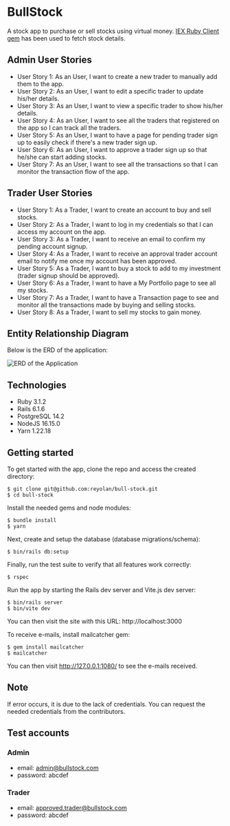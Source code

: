 # BullStock

A stock app to purchase or sell stocks using virtual money. [IEX Ruby Client gem](https://github.com/dblock/iex-ruby-client) has been used to fetch stock details.

## Admin User Stories

- User Story 1: As an User, I want to create a new trader to manually add them to the app.
- User Story 2: As an User, I want to edit a specific trader to update his/her details.
- User Story 3: As an User, I want to view a specific trader to show his/her details.
- User Story 4: As an User, I want to see all the traders that registered on the app so I can track all the traders.
- User Story 5: As an User, I want to have a page for pending trader sign up to easily check if there's a new trader sign up.
- User Story 6: As an User, I want to approve a trader sign up so that he/she can start adding stocks.
- User Story 7: As an User, I want to see all the transactions so that I can monitor the transaction flow of the app.

## Trader User Stories

- User Story 1: As a Trader, I want to create an account to buy and sell stocks.
- User Story 2: As a Trader, I want to log in my credentials so that I can access my account on the app.
- User Story 3: As a Trader, I want to receive an email to confirm my pending account signup.
- User Story 4: As a Trader, I want to receive an approval trader account email to notify me once my account has been approved.
- User Story 5: As a Trader, I want to buy a stock to add to my investment (trader signup should be approved).
- User Story 6: As a Trader, I want to have a My Portfolio page to see all my stocks.
- User Story 7: As a Trader, I want to have a Transaction page to see and monitor all the transactions made by buying and selling stocks.
- User Story 8: As a Trader, I want to sell my stocks to gain money.

## Entity Relationship Diagram

Below is the ERD of the application:

![ERD of the Application](https://drive.google.com/uc?export=view&id=1Ra0peW1qrMXcw9mnObFneHGBocm6h3ki)

## Technologies

- Ruby 3.1.2
- Rails 6.1.6
- PostgreSQL 14.2
- NodeJS 16.15.0
- Yarn 1.22.18

## Getting started

To get started with the app, clone the repo and access the created directory:

```
$ git clone git@github.com:reyolan/bull-stock.git
$ cd bull-stock
```

Install the needed gems and node modules:

```
$ bundle install
$ yarn
```

Next, create and setup the database (database migrations/schema):

```
$ bin/rails db:setup
```

Finally, run the test suite to verify that all features work correctly:

```
$ rspec
```

Run the app by starting the Rails dev server and Vite.js dev server:

```
$ bin/rails server
$ bin/vite dev
```

You can then visit the site with this URL: http://localhost:3000

To receive e-mails, install mailcatcher gem:

```
$ gem install mailcatcher
$ mailcatcher
```

You can then visit http://127.0.0.1:1080/ to see the e-mails received.

## Note
If error occurs, it is due to the lack of credentials. You can request the needed credentials from the contributors.

## Test accounts

### Admin
- email: admin@bullstock.com
- password: abcdef

### Trader
- email: approved.trader@bullstock.com
- password: abcdef
